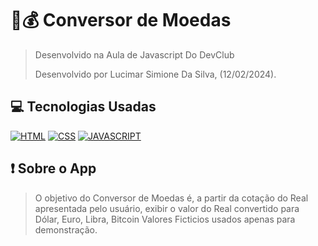 # 📱💰 Conversor de Moedas
> Desenvolvido na Aula de Javascript Do DevClub
> 
> Desenvolvido por Lucimar Simione Da Silva, (12/02/2024).

## 💻 Tecnologias Usadas

[![HTML](https://img.shields.io/badge/HTML5-E34F26?style=for-the-badge&logo=html5&logoColor=white)](#)
[![CSS](https://img.shields.io/badge/CSS3-1572B6?style=for-the-badge&logo=css3&logoColor=white)](#)
[![JAVASCRIPT](https://img.shields.io/badge/JavaScript-323330?style=for-the-badge&logo=javascript&logoColor=F7DF1E)](#)


## ❗ Sobre o App
> O objetivo do Conversor de Moedas é, a partir da cotação do Real apresentada pelo usuário, exibir o valor do Real convertido para Dólar, Euro, Libra, Bitcoin
> Valores Ficticios usados apenas para demonstração.
